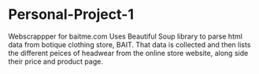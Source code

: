 # Personal-Project-1
Webscrappper for baitme.com
Uses Beautiful Soup library to parse html data from botique clothing store, BAIT. That data is collected and then lists the different peices of headwear from the
online store website, along side their price and product page.
